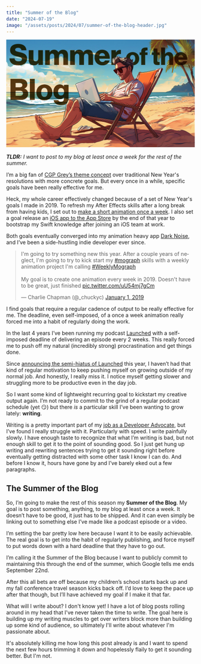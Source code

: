 ```yaml
---
title: "Summer of the Blog"
date: "2024-07-19"
image: "/assets/posts/2024/07/summer-of-the-blog-header.jpg"
---
```


![](/assets/posts/2024/07/summer-of-the-blog-header.jpg)

***TLDR:** I want to post to my blog at least once a week for the rest of the summer.*

I’m a big fan of [CGP Grey’s theme concept](https://www.youtube.com/watch?v=NVGuFdX5guE) over traditional New Year's resolutions with more concrete goals. But every once in a while, specific goals have been really effective for me. 

Heck, my whole career effectively changed because of a set of New Year's goals I made in 2019. To refresh my After Effects skills after a long break from having kids, I set out to [make a short animation once a week](https://x.com/_chuckyc/status/1080137244722282499). I also set a goal release an [iOS app to the App Store](https://x.com/_chuckyc/status/1130646235990429696) by the end of that year to bootstrap my Swift knowledge after joining an iOS team at work. 

Both goals eventually converged into my animation heavy app [Dark Noise](https://darknoise.app/), and I’ve been a side-hustling indie developer ever since.

<blockquote class="twitter-tweet"><p lang="en" dir="ltr">I&#39;m going to try something new this year. After a couple years of neglect, I&#39;m going to try to kick start my <a href="https://twitter.com/hashtag/mograph?src=hash&amp;ref_src=twsrc%5Etfw">#mograph</a> skills with a weekly animation project I&#39;m calling <a href="https://twitter.com/hashtag/WeeklyMograph?src=hash&amp;ref_src=twsrc%5Etfw">#WeeklyMograph</a><br><br>My goal is to create one animation every week in 2019. Doesn&#39;t have to be great, just finished <a href="https://t.co/uU54mj7gCm">pic.twitter.com/uU54mj7gCm</a></p>&mdash; Charlie Chapman (@_chuckyc) <a href="https://twitter.com/_chuckyc/status/1080137244722282499?ref_src=twsrc%5Etfw">January 1, 2019</a></blockquote> <script async src="https://platform.twitter.com/widgets.js" charset="utf-8"></script>

I find goals that require a regular cadence of output to be really effective for me. The deadline, even self-imposed, of a once a week animation really forced me into a habit of regularly doing the work. 

In the last 4 years I’ve been running my podcast [Launched](https://launchedfm.com/) with a self-imposed deadline of delivering an episode every 2 weeks. This really forced me to push off my natural (incredibly strong) procrastination and get things done.

Since [announcing the semi-hiatus of Launched](https://x.com/_chuckyc/status/1740802949260197998) this year, I haven’t had that kind of regular motivation to keep pushing myself on growing outside of my normal job. And honestly, I really miss it. I notice myself getting slower and struggling more to be productive even in the day job.

So I want some kind of lightweight recurring goal to kickstart my creative output again. I’m not ready to commit to the grind of a regular podcast schedule (yet 😏) but there _is_ a particular skill I’ve been wanting to grow lately: **writing**.

Writing is a pretty important part of my [job as a Developer Advocate](https://x.com/_chuckyc/status/1655594409818312705), but I’ve found I really struggle with it. Particularly with speed. I write painfully slowly. I have enough taste to recognize that what I’m writing is bad, but not enough skill to get it to the point of sounding good. So I just get hung up writing and rewriting sentences trying to get it sounding right before eventually getting distracted with some other task I know I can do. And before I know it, hours have gone by and I’ve barely eked out a few paragraphs.

## The Summer of the Blog

So, I’m going to make the rest of this season my **Summer of the Blog**. My goal is to post something, anything, to my blog at least once a week. It doesn’t have to be good, it just has to be shipped. And it can even simply be linking out to something else I’ve made like a podcast episode or a video. 

I’m setting the bar pretty low here because I want it to be easily achievable. The real goal is to get into the habit of regularly publishing, and force myself to put words down with a hard deadline that they have to go out.

I’m calling it the Summer of the Blog because I want to publicly commit to maintaining this through the end of the summer, which Google tells me ends September 22nd. 

After this all bets are off because my children’s school starts back up and my fall conference travel season kicks back off. I’d love to keep the pace up after that though, but I’ll have achieved my goal if I make it that far.

What will I write about? I don't know yet! I have a lot of blog posts rolling around in my head that I've never taken the time to write. The goal here is building up my writing muscles to get over writers block more than building up some kind of audience, so ultimately I'll write about whatever I'm passionate about.

It's absolutely killing me how long this post already is and I want to spend the next few hours trimming it down and hopelessly flaily to get it sounding better. But I'm not.